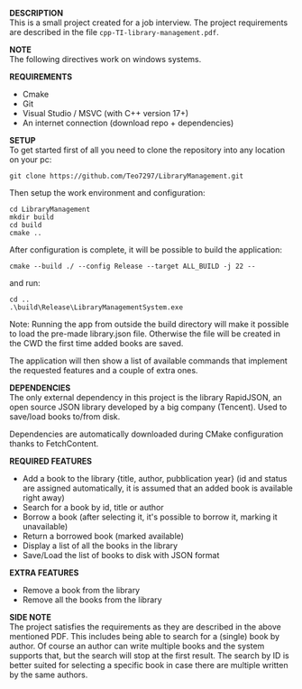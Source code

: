 **DESCRIPTION**\
This is a small project created for a job interview. The project requirements are described in the file `cpp-TI-library-management.pdf`.

**NOTE**\
The following directives work on windows systems.

**REQUIREMENTS**
- Cmake
- Git
- Visual Studio / MSVC (with C++ version 17+)
- An internet connection (download repo + dependencies)

**SETUP**\
To get started first of all you need to clone the repository into any location on your pc:
```
git clone https://github.com/Teo7297/LibraryManagement.git
```

Then setup the work environment and configuration:

```
cd LibraryManagement
mkdir build
cd build
cmake ..
```

After configuration is complete, it will be possible to build the application:
```
cmake --build ./ --config Release --target ALL_BUILD -j 22 --
```

and run:
```
cd ..
.\build\Release\LibraryManagementSystem.exe
```
Note: Running the app from outside the build directory will make it possible to load the pre-made library.json file.
Otherwise the file will be created in the CWD the first time added books are saved.

The application will then show a list of available commands that implement the requested features and a couple of extra ones.


**DEPENDENCIES**\
The only external dependency in this project is the library RapidJSON, an open source JSON library developed by a big company (Tencent). Used to save/load books to/from disk.

Dependencies are automatically downloaded during CMake configuration thanks to FetchContent.

**REQUIRED FEATURES**
- Add a book to the library {title, author, pubblication year} (id and status are assigned automatically, it is assumed that an added book is available right away)
- Search for a book by id, title or author
- Borrow a book (after selecting it, it's possible to borrow it, marking it unavailable)
- Return a borrowed book (marked available)
- Display a list of all the books in the library
- Save/Load the list of books to disk with JSON format

**EXTRA FEATURES**
- Remove a book from the library
- Remove all the books from the library

**SIDE NOTE**\
The project satisfies the requirements as they are described in the above mentioned PDF.
This includes being able to search for a (single) book by author. Of course an author can
write multiple books and the system supports that, but the search will stop at the first 
result. The search by ID is better suited for selecting a specific book in case there are 
multiple written by the same authors.
